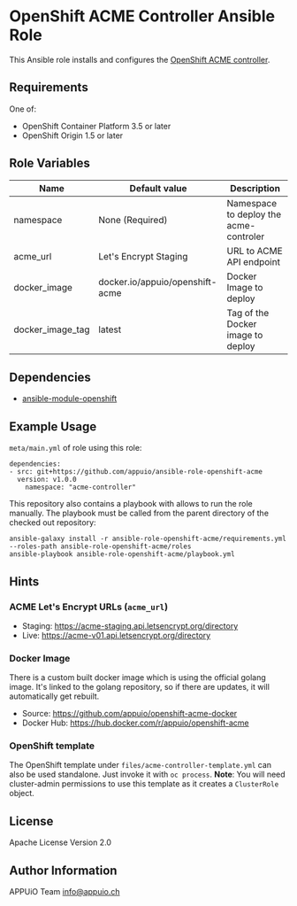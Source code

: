 # OpenShift ACME Controller Ansible Role

This Ansible role installs and configures the [OpenShift ACME controller](https://github.com/tnozicka/openshift-acme).

## Requirements

One of:

* OpenShift Container Platform 3.5 or later
* OpenShift Origin 1.5 or later

## Role Variables

| Name             | Default value                   | Description                            |
|------------------|---------------------------------|----------------------------------------|
| namespace        | None (Required)                 | Namespace to deploy the acme-controler |
| acme_url         | Let's Encrypt Staging           | URL to ACME API endpoint               |
| docker_image     | docker.io/appuio/openshift-acme | Docker Image to deploy                 |
| docker_image_tag | latest                          | Tag of the Docker image to deploy      |

## Dependencies

* [ansible-module-openshift](https://github.com/appuio/ansible-module-openshift)

## Example Usage

`meta/main.yml` of role using this role:

    dependencies:
    - src: git+https://github.com/appuio/ansible-role-openshift-acme
      version: v1.0.0
        namespace: "acme-controller"

This repository also contains a playbook with allows to run the role manually.
The playbook must be called from the parent directory of the checked out repository:

```
ansible-galaxy install -r ansible-role-openshift-acme/requirements.yml --roles-path ansible-role-openshift-acme/roles
ansible-playbook ansible-role-openshift-acme/playbook.yml
```

## Hints

### ACME Let's Encrypt URLs (`acme_url`)

* Staging: https://acme-staging.api.letsencrypt.org/directory
* Live: https://acme-v01.api.letsencrypt.org/directory

### Docker Image

There is a custom built docker image which is using the official golang image.
It's linked to the golang repository, so if there are updates, it will automatically
get rebuilt.

* Source: https://github.com/appuio/openshift-acme-docker
* Docker Hub: https://hub.docker.com/r/appuio/openshift-acme

### OpenShift template

The OpenShift template under `files/acme-controller-template.yml` can also be used standalone.
Just invoke it with `oc process`. **Note**: You will need cluster-admin permissions to use
this template as it creates a `ClusterRole` object.

## License

Apache License Version 2.0

## Author Information

APPUiO Team <info@appuio.ch>
